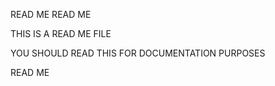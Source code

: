 READ ME READ ME


THIS IS A READ ME FILE

YOU SHOULD READ THIS FOR DOCUMENTATION PURPOSES


READ ME

